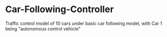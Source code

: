 # Car-Following-Controller
Traffic control model of 10 cars under basic car following model, with Car 1 being "autonomous control vehicle"
